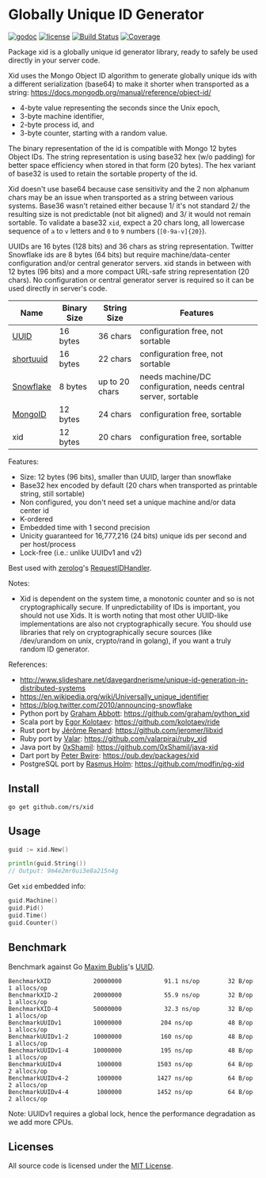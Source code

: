 # Globally Unique ID Generator

[![godoc](http://img.shields.io/badge/godoc-reference-blue.svg?style=flat)](https://godoc.org/github.com/rs/xid) [![license](http://img.shields.io/badge/license-MIT-red.svg?style=flat)](https://raw.githubusercontent.com/rs/xid/master/LICENSE) [![Build Status](https://travis-ci.org/rs/xid.svg?branch=master)](https://travis-ci.org/rs/xid) [![Coverage](http://gocover.io/_badge/github.com/rs/xid)](http://gocover.io/github.com/rs/xid)

Package xid is a globally unique id generator library, ready to safely be used directly in your server code.

Xid uses the Mongo Object ID algorithm to generate globally unique ids with a different serialization (base64) to make it shorter when transported as a string:
https://docs.mongodb.org/manual/reference/object-id/

- 4-byte value representing the seconds since the Unix epoch,
- 3-byte machine identifier,
- 2-byte process id, and
- 3-byte counter, starting with a random value.

The binary representation of the id is compatible with Mongo 12 bytes Object IDs.
The string representation is using base32 hex (w/o padding) for better space efficiency
when stored in that form (20 bytes). The hex variant of base32 is used to retain the
sortable property of the id.

Xid doesn't use base64 because case sensitivity and the 2 non alphanum chars may be an
issue when transported as a string between various systems. Base36 wasn't retained either
because 1/ it's not standard 2/ the resulting size is not predictable (not bit aligned)
and 3/ it would not remain sortable. To validate a base32 `xid`, expect a 20 chars long,
all lowercase sequence of `a` to `v` letters and `0` to `9` numbers (`[0-9a-v]{20}`).

UUIDs are 16 bytes (128 bits) and 36 chars as string representation. Twitter Snowflake
ids are 8 bytes (64 bits) but require machine/data-center configuration and/or central
generator servers. xid stands in between with 12 bytes (96 bits) and a more compact
URL-safe string representation (20 chars). No configuration or central generator server
is required so it can be used directly in server's code.

| Name        | Binary Size | String Size    | Features
|-------------|-------------|----------------|----------------
| [UUID]      | 16 bytes    | 36 chars       | configuration free, not sortable
| [shortuuid] | 16 bytes    | 22 chars       | configuration free, not sortable
| [Snowflake] | 8 bytes     | up to 20 chars | needs machine/DC configuration, needs central server, sortable
| [MongoID]   | 12 bytes    | 24 chars       | configuration free, sortable
| xid         | 12 bytes    | 20 chars       | configuration free, sortable

[UUID]: https://en.wikipedia.org/wiki/Universally_unique_identifier
[shortuuid]: https://github.com/stochastic-technologies/shortuuid
[Snowflake]: https://blog.twitter.com/2010/announcing-snowflake
[MongoID]: https://docs.mongodb.org/manual/reference/object-id/

Features:

- Size: 12 bytes (96 bits), smaller than UUID, larger than snowflake
- Base32 hex encoded by default (20 chars when transported as printable string, still sortable)
- Non configured, you don't need set a unique machine and/or data center id
- K-ordered
- Embedded time with 1 second precision
- Unicity guaranteed for 16,777,216 (24 bits) unique ids per second and per host/process
- Lock-free (i.e.: unlike UUIDv1 and v2)

Best used with [zerolog](https://github.com/rs/zerolog)'s
[RequestIDHandler](https://godoc.org/github.com/rs/zerolog/hlog#RequestIDHandler).

Notes:

- Xid is dependent on the system time, a monotonic counter and so is not cryptographically secure. If unpredictability of IDs is important, you should not use Xids. It is worth noting that most other UUID-like implementations are also not cryptographically secure. You should use libraries that rely on cryptographically secure sources (like /dev/urandom on unix, crypto/rand in golang), if you want a truly random ID generator.

References:

- http://www.slideshare.net/davegardnerisme/unique-id-generation-in-distributed-systems
- https://en.wikipedia.org/wiki/Universally_unique_identifier
- https://blog.twitter.com/2010/announcing-snowflake
- Python port by [Graham Abbott](https://github.com/graham): https://github.com/graham/python_xid
- Scala port by [Egor Kolotaev](https://github.com/kolotaev): https://github.com/kolotaev/ride
- Rust port by [Jérôme Renard](https://github.com/jeromer/): https://github.com/jeromer/libxid
- Ruby port by [Valar](https://github.com/valarpirai/): https://github.com/valarpirai/ruby_xid
- Java port by [0xShamil](https://github.com/0xShamil/): https://github.com/0xShamil/java-xid
- Dart port by [Peter Bwire](https://github.com/pitabwire): https://pub.dev/packages/xid
- PostgreSQL port by [Rasmus Holm](https://github.com/crholm): https://github.com/modfin/pg-xid

## Install

    go get github.com/rs/xid

## Usage

```go
guid := xid.New()

println(guid.String())
// Output: 9m4e2mr0ui3e8a215n4g
```

Get `xid` embedded info:

```go
guid.Machine()
guid.Pid()
guid.Time()
guid.Counter()
```

## Benchmark

Benchmark against Go [Maxim Bublis](https://github.com/satori)'s [UUID](https://github.com/satori/go.uuid).

```
BenchmarkXID        	20000000	        91.1 ns/op	      32 B/op	       1 allocs/op
BenchmarkXID-2      	20000000	        55.9 ns/op	      32 B/op	       1 allocs/op
BenchmarkXID-4      	50000000	        32.3 ns/op	      32 B/op	       1 allocs/op
BenchmarkUUIDv1     	10000000	       204 ns/op	      48 B/op	       1 allocs/op
BenchmarkUUIDv1-2   	10000000	       160 ns/op	      48 B/op	       1 allocs/op
BenchmarkUUIDv1-4   	10000000	       195 ns/op	      48 B/op	       1 allocs/op
BenchmarkUUIDv4     	 1000000	      1503 ns/op	      64 B/op	       2 allocs/op
BenchmarkUUIDv4-2   	 1000000	      1427 ns/op	      64 B/op	       2 allocs/op
BenchmarkUUIDv4-4   	 1000000	      1452 ns/op	      64 B/op	       2 allocs/op
```

Note: UUIDv1 requires a global lock, hence the performance degradation as we add more CPUs.

## Licenses

All source code is licensed under the [MIT License](https://raw.github.com/rs/xid/master/LICENSE).
